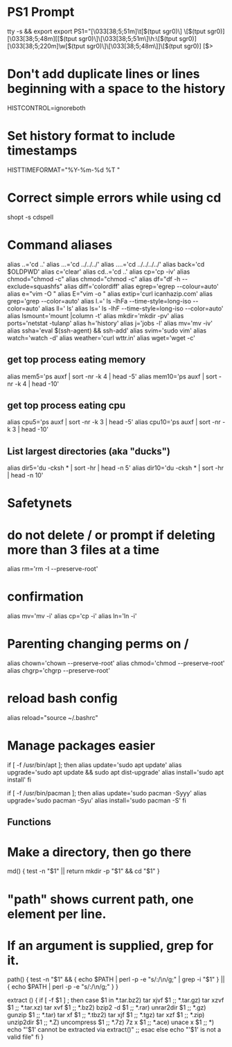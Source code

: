 # PS1 Prompt
tty -s && export export PS1="\[\033[38;5;51m\]\t\[$(tput sgr0)\] \[$(tput sgr0)\]\[\033[38;5;48m\][\[$(tput sgr0)\]\[\033[38;5;51m\]\h:\[$(tput sgr0)\]\[\033[38;5;220m\]\w\[$(tput sgr0)\]\[\033[38;5;48m\]]\[$(tput sgr0)\] \[$>
  
# Don't add duplicate lines or lines beginning with a space to the history
HISTCONTROL=ignoreboth
 
# Set history format to include timestamps
HISTTIMEFORMAT="%Y-%m-%d %T "
 
# Correct simple errors while using cd
shopt -s cdspell
 
# Command aliases
alias ..='cd ..'
alias ...='cd ../../../'
alias ....='cd ../../../../'
alias back='cd $OLDPWD'
alias c='clear'
alias cd..='cd ..'
alias cp='cp -iv'
alias chmod="chmod -c"
alias chmod="chmod -c"
alias df="df -h --exclude=squashfs"
alias diff='colordiff'
alias egrep='egrep --colour=auto'
alias e="vim -O "
alias E="vim -o "
alias extip='curl icanhazip.com'
alias grep='grep --color=auto'
alias l.=' ls -lhFa --time-style=long-iso --color=auto'
alias ll=' ls'
alias ls=' ls -lhF --time-style=long-iso --color=auto'
alias lsmount='mount |column -t'
alias mkdir='mkdir -pv'
alias ports='netstat -tulanp'
alias h='history'
alias j='jobs -l'
alias mv='mv -iv'
alias ssha='eval $(ssh-agent) && ssh-add'
alias svim='sudo vim'
alias watch='watch -d'
alias weather='curl wttr.in'
alias wget='wget -c'
 
## get top process eating memory
alias mem5='ps auxf | sort -nr -k 4 | head -5'
alias mem10='ps auxf | sort -nr -k 4 | head -10'
 
## get top process eating cpu ##
alias cpu5='ps auxf | sort -nr -k 3 | head -5'
alias cpu10='ps auxf | sort -nr -k 3 | head -10'

## List largest directories (aka "ducks")
alias dir5='du -cksh * | sort -hr | head -n 5'
alias dir10='du -cksh * | sort -hr | head -n 10'
 
# Safetynets
# do not delete / or prompt if deleting more than 3 files at a time #
alias rm='rm -I --preserve-root'
 
# confirmation #
alias mv='mv -i'
alias cp='cp -i'
alias ln='ln -i'
 
# Parenting changing perms on / #
alias chown='chown --preserve-root'
alias chmod='chmod --preserve-root'
alias chgrp='chgrp --preserve-root'
 
# reload bash config
alias reload="source ~/.bashrc"
 
# Manage packages easier
if [ -f /usr/bin/apt ]; then
  alias update='sudo apt update'
  alias upgrade='sudo apt update && sudo apt dist-upgrade'
  alias install='sudo apt install'
fi
 
if [ -f /usr/bin/pacman ]; then
  alias update='sudo pacman -Syyy'
  alias upgrade='sudo pacman -Syu'
  alias install='sudo pacman -S'
fi
 
## Functions
# Make a directory, then go there
md() {
    test -n "$1" || return
    mkdir -p "$1" && cd "$1"
}
 
# "path" shows current path, one element per line.
# If an argument is supplied, grep for it.
path() {
    test -n "$1" && {
        echo $PATH | perl -p -e "s/:/\n/g;" | grep -i "$1"
    } || {
        echo $PATH | perl -p -e "s/:/\n/g;"
    }
}
 
extract () {
  if [ -f $1 ] ; then
    case $1 in
      *.tar.bz2)   tar xjvf $1    ;;
      *.tar.gz)    tar xzvf $1    ;;
      *.tar.xz)    tar xvf $1    ;;
      *.bz2)       bzip2 -d $1    ;;
      *.rar)       unrar2dir $1    ;;
      *.gz)        gunzip $1    ;;
      *.tar)       tar xf $1    ;;
      *.tbz2)      tar xjf $1    ;;
      *.tgz)       tar xzf $1    ;;
      *.zip)       unzip2dir $1     ;;
      *.Z)         uncompress $1    ;;
      *.7z)        7z x $1    ;;
      *.ace)       unace x $1    ;;
      *)           echo "'$1' cannot be extracted via extract()"   ;;
    esac
  else
    echo "'$1' is not a valid file"
  fi
}

